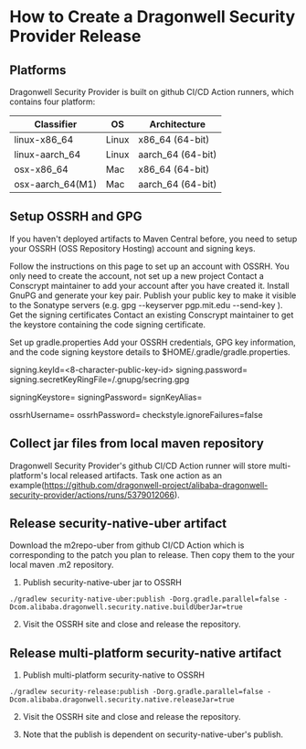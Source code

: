 # How to Create a Dragonwell Security Provider Release

## Platforms

Dragonwell Security Provider is built on github CI/CD Action runners, which contains four platform:

Classifier | OS | Architecture
-----------| ------- | ---------------- |
linux-x86_64 | Linux | x86_64 (64-bit)
linux-aarch_64 | Linux | aarch_64 (64-bit)
osx-x86_64 | Mac | x86_64 (64-bit)
osx-aarch_64(M1) | Mac | aarch_64 (64-bit)

## Setup OSSRH and GPG
If you haven't deployed artifacts to Maven Central before, you need to setup your OSSRH (OSS Repository Hosting) account and signing keys.

Follow the instructions on this page to set up an account with OSSRH.
You only need to create the account, not set up a new project
Contact a Conscrypt maintainer to add your account after you have created it.
Install GnuPG and generate your key pair.
Publish your public key to make it visible to the Sonatype servers (e.g. gpg --keyserver pgp.mit.edu --send-key <key ID>).
Get the signing certificates
Contact an existing Conscrypt maintainer to get the keystore containing the code signing certificate.

Set up gradle.properties
Add your OSSRH credentials, GPG key information, and the code signing keystore details to $HOME/.gradle/gradle.properties.

signing.keyId=<8-character-public-key-id>
signing.password=<key-password>
signing.secretKeyRingFile=<your-home-directory>/.gnupg/secring.gpg

signingKeystore=<path-to-keystore>
signingPassword=<keystore-password>
signKeyAlias=<key-alias>

ossrhUsername=<ossrh-username>
ossrhPassword=<ossrh-password>
checkstyle.ignoreFailures=false

## Collect jar files from local maven repository

Dragonwell Security Provider's github CI/CD Action runner will store
multi-platform's local released artifacts. Task one action as an example(https://github.com/dragonwell-project/alibaba-dragonwell-security-provider/actions/runs/5379012066).

## Release security-native-uber artifact

Download the m2repo-uber from github CI/CD Action which is corresponding to the patch you plan to release. Then copy them to the your local maven .m2 repository.

1. Publish security-native-uber jar to OSSRH

`./gradlew security-native-uber:publish -Dorg.gradle.parallel=false -Dcom.alibaba.dragonwell.security.native.buildUberJar=true`

2. Visit the OSSRH site and close and release the repository.

## Release multi-platform security-native artifact

1. Publish multi-platform security-native to OSSRH

`./gradlew security-release:publish -Dorg.gradle.parallel=false -Dcom.alibaba.dragonwell.security.native.releaseJar=true`

2. Visit the OSSRH site and close and release the repository.

3. Note that the publish is dependent on security-native-uber's publish.
